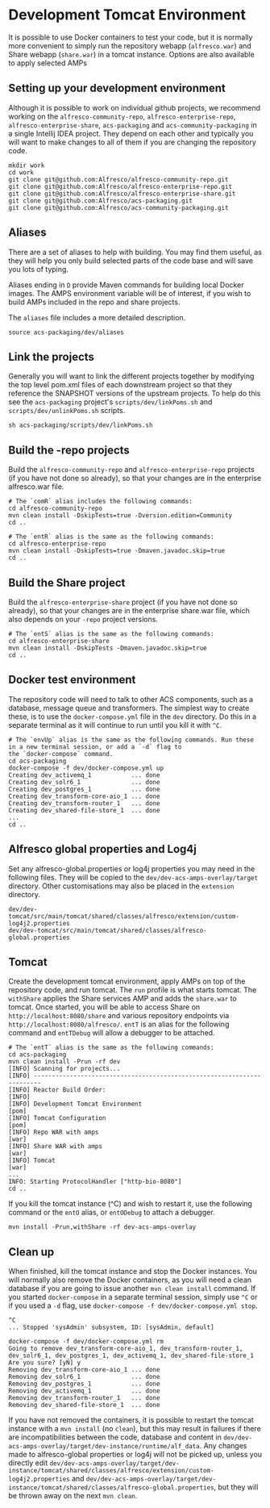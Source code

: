 # Development Tomcat Environment


It is possible to use Docker containers to test your code, but it is normally more convenient to simply run the
repository webapp (`alfresco.war`) and Share webapp (`share.war`) in a tomcat instance. Options are also available to
apply selected AMPs

## Setting up your development environment
Although it is possible to work on individual github projects, we recommend working on
the `alfresco-community-repo`, `alfresco-enterprise-repo`, `alfresco-enterprise-share`, `acs-packaging` and `acs-community-packaging`
in a single Intellij IDEA project. They depend on each other and typically you 
will want to make changes to all of them if you are changing the repository code.

~~~
mkdir work
cd work
git clone git@github.com:Alfresco/alfresco-community-repo.git
git clone git@github.com:Alfresco/alfresco-enterprise-repo.git
git clone git@github.com:Alfresco/alfresco-enterprise-share.git
git clone git@github.com:Alfresco/acs-packaging.git
git clone git@github.com:Alfresco/acs-community-packaging.git
~~~

## Aliases
There are a set of aliases to help with building. You may find them useful, as they will help you only build selected parts
of the code base and will save you lots of typing.

Aliases ending in `D` provide Maven commands for building local Docker images. The AMPS environment variable will be of
interest, if you wish to build AMPs included in the repo and share projects. 

The `aliases` file includes a more detailed description.
~~~
source acs-packaging/dev/aliases
~~~

## Link the projects
Generally you will want to link the different projects together by modifying the top level
pom.xml files of each downstream project so that they reference the SNAPSHOT versions of the
upstream projects. To help do this see the `acs-packaging` project's `scripts/dev/linkPoms.sh` and
`scripts/dev/unlinkPoms.sh` scripts.

~~~
sh acs-packaging/scripts/dev/linkPoms.sh
~~~

## Build the -repo projects
Build the `alfresco-community-repo` and `alfresco-enterprise-repo` projects (if you have not
done so already), so that your changes are in the enterprise alfresco.war file.
~~~
# The `comR` alias includes the following commands:
cd alfresco-community-repo
mvn clean install -DskipTests=true -Dversion.edition=Community
cd ..

# The `entR` alias is the same as the following commands:
cd alfresco-enterprise-repo
mvn clean install -DskipTests=true -Dmaven.javadoc.skip=true
cd ..
~~~

## Build the Share project
Build the `alfresco-enterprise-share` project (if you have not done so already), so that your
changes are in the enterprise share.war file, which also depends on your `-repo` project versions.
~~~
# The `entS` alias is the same as the following commands:
cd alfresco-enterprise-share
mvn clean install -DskipTests -Dmaven.javadoc.skip=true
cd ..
~~~

## Docker test environment
The repository code will need to talk to other ACS components, such as a database, message queue and transformers.
The simplest way to create these, is to use the `docker-compose.yml` file in the `dev` directory. Do this in a
separate terminal as it will continue to run until you kill it with `^C`.
~~~
# The `envUp` alias is the same as the following commands. Run these in a new terminal session, or add a `-d` flag to
the `docker-compose` command.
cd acs-packaging
docker-compose -f dev/docker-compose.yml up
Creating dev_activemq_1           ... done
Creating dev_solr6_1              ... done
Creating dev_postgres_1           ... done
Creating dev_transform-core-aio_1 ... done
Creating dev_transform-router_1   ... done
Creating dev_shared-file-store_1  ... done
...
cd ..
~~~

## Alfresco global properties and Log4j
Set any alfresco-global.properties or log4j properties you may need in the following files. They will be copied
to the `dev/dev-acs-amps-overlay/target` directory. Other customisations may also be placed in the `extension` directory. 
~~~
dev/dev-tomcat/src/main/tomcat/shared/classes/alfresco/extension/custom-log4j2.properties
dev/dev-tomcat/src/main/tomcat/shared/classes/alfresco-global.properties
~~~

## Tomcat
Create the development tomcat environment, apply AMPs on top of the repository code, and
run tomcat. The `run` profile is what starts tomcat. The `withShare` applies
the Share services AMP and adds the `share.war` to tomcat. 
Once started, you will be able to access Share on `http://localhost:8080/share` and various repository
endpoints via `http://localhost:8080/alfresco/`. `entT` is an alias for the
following command and `entTDebug` will allow a debugger to be attached.
~~~
# The `entT` alias is the same as the following commands:
cd acs-packaging
mvn clean install -Prun -rf dev
[INFO] Scanning for projects...
[INFO] ------------------------------------------------------------------------
[INFO] Reactor Build Order:
[INFO] 
[INFO] Development Tomcat Environment                                     [pom]
[INFO] Tomcat Configuration                                               [pom]
[INFO] Repo WAR with amps                                                 [war]
[INFO] Share WAR with amps                                                [war]
[INFO] Tomcat                                                             [war]
...
INFO: Starting ProtocolHandler ["http-bio-8080"]
cd ..
~~~

If you kill the tomcat instance (^C) and wish to restart it, use the following command
or the `entO` alias, or `entODebug` to attach a debugger.
~~~
mvn install -Prun,withShare -rf dev-acs-amps-overlay
~~~


## Clean up
When finished, kill the tomcat instance and stop the Docker instances. You will normally also
remove the Docker containers, as you will need a clean database if you are going to issue
another `mvn clean install` command. If you started `docker-compose` in a separate terminal session,
simply use `^C` or if you used a `-d` flag, use `docker-compose -f dev/docker-compose.yml stop`.
~~~
^C
... Stopped 'sysAdmin' subsystem, ID: [sysAdmin, default]

docker-compose -f dev/docker-compose.yml rm
Going to remove dev_transform-core-aio_1, dev_transform-router_1, dev_solr6_1, dev_postgres_1, dev_activemq_1, dev_shared-file-store_1
Are you sure? [yN] y
Removing dev_transform-core-aio_1 ... done
Removing dev_solr6_1              ... done
Removing dev_postgres_1           ... done
Removing dev_activemq_1           ... done
Removing dev_transform-router_1   ... done
Removing dev_shared-file-store_1  ... done
~~~

If you have not removed the containers, it is possible to restart the tomcat instance with
a `mvn install` (no `clean`), but this may result in failures if there are incompatibilities
between the code, database and content in `dev/dev-acs-amps-overlay/target/dev-instance/runtime/alf_data`.
Any changes made to alfresco-global properties or log4j will not be picked up, unless you
directly edit `dev/dev-acs-amps-overlay/target/dev-instance/tomcat/shared/classes/alfresco/extension/custom-log4j2.properties`
and `dev/dev-acs-amps-overlay/target/dev-instance/tomcat/shared/classes/alfresco-global.properties`, but they will be thrown away
on the next `mvn clean`.
